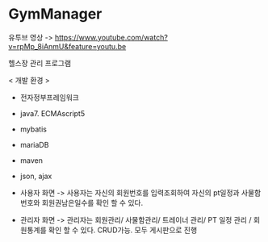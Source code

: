 # GymManager

유투브 영상 -> https://www.youtube.com/watch?v=rpMp_8iAnmU&feature=youtu.be

헬스장 관리 프로그램 
 
  < 개발 환경 >
  
  - 전자정부프레임워크
  - java7. ECMAscript5
  - mybatis
  - mariaDB
  - maven
  - json, ajax


- 사용자 화면
  -> 사용자는 자신의 회원번호를 입력조회하여 자신의 pt일정과 사물함번호와 회원권남은일수를 확인 할 수 있다.
  
- 관리자 화면
  -> 관리자는 회원관리/ 사물함관리/ 트레이너 관리/ PT 일정 관리 / 회원통계를 확인 할 수 있다. CRUD가능. 모두 게시판으로 진행
